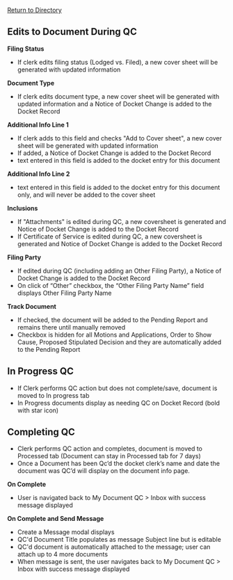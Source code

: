 [Return to Directory](./README.md)


## Edits to Document During QC

**Filing Status**
* If clerk edits filing status (Lodged vs. Filed), a new cover sheet will be generated with updated information

**Document Type**
* If clerk edits document type, a new cover sheet will be generated with updated information and a Notice of Docket Change is added to the Docket Record

**Additional Info Line 1**
* If clerk adds to this field and checks "Add to Cover sheet", a new cover sheet will be generated with updated information
* If added, a Notice of Docket Change is added to the Docket Record
* text entered in this field is added to the docket entry for this document

**Additional Info Line 2**
* text entered in this field is added to the docket entry for this document only, and will never be added to the cover sheet

**Inclusions**
* If "Attachments" is edited during QC, a new coversheet is generated and Notice of Docket Change is added to the Docket Record
* If Certificate of Service is edited during QC, a new coversheet is generated and Notice of Docket Change is added to the Docket Record

**Filing Party**
* If edited during QC (including adding an Other Filing Party), a Notice of Docket Change is added to the Docket Record
* On click of “Other” checkbox, the “Other Filing Party Name” field displays
Other Filing Party Name


**Track Document**
* If checked, the document will be added to the Pending Report and remains there until manually removed
* Checkbox is hidden for all Motions and Applications, Order to Show Cause, Proposed Stipulated Decision and they are automatically added to the Pending Report

## In Progress QC
* If Clerk performs QC action but does not complete/save, document is moved to In progress tab
* In Progress documents display as needing QC on Docket Record (bold with star icon)

## Completing QC
* Clerk performs QC action and completes, document is moved to Processed tab (Document can stay in Processed tab for 7 days)
* Once a Document has been Qc’d the docket clerk’s name and date the document was QC’d will display on the document info page.

**On Complete**
* User is navigated back to My Document QC > Inbox with success message displayed

**On Complete and Send Message**
* Create a Message modal displays
* QC'd Document Title populates as message Subject line but is editable
* QC'd document is automatically attached to the message; user can attach up to 4 more documents
* When message is sent, the user navigates back to My Document QC > Inbox with success message displayed
